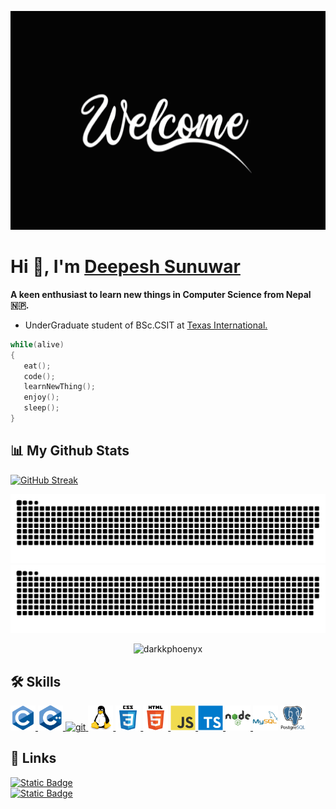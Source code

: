 <p align="center">
   <img width=940px height=350px src="./banner.gif" alt="cube gif is her"/>
</p>

# Hi 👋, I'm [Deepesh Sunuwar](deepgeneral33@gmail.com)

**A keen enthusiast to learn new things in Computer Science from Nepal 🇳🇵.**

- UnderGraduate student of BSc.CSIT at [Texas International.](https://texasintl.edu.np/)

```c++
while(alive)
{
   eat();
   code();
   learnNewThing();
   enjoy();
   sleep();
}
```

## 📊 My Github Stats

[![GitHub Streak](https://github-readme-streak-stats.herokuapp.com?user=darkkphoenyx&theme=github-dark&border_radius=10&date_format=M%20j%5B%2C%20Y%5D&card_width=846)](https://git.io/streak-stats)

![github contribution grid snake animation](https://raw.githubusercontent.com/blackkspydo/blackkspydo/output/github-contribution-grid-snake-dark.svg#gh-dark-mode-only)![github contribution grid snake animation](https://raw.githubusercontent.com/blackkspydo/blackkspydo/output/github-contribution-grid-snake.svg#gh-light-mode-only)

<p align="center"> <img src="https://komarev.com/ghpvc/?username=darkkphoenyx&label=Profile%20views&color=0e75b6&style=flat" alt="darkkphoenyx" /> 
</p>

## 🛠 Skills

<a href="https://www.cprogramming.com/" target="_blank" rel="noreferrer"> <img src="https://raw.githubusercontent.com/devicons/devicon/master/icons/c/c-original.svg" alt="c" width="40" height="40"/> </a> <a href="https://www.w3schools.com/cpp/" target="_blank" rel="noreferrer">
<img src="https://raw.githubusercontent.com/devicons/devicon/master/icons/cplusplus/cplusplus-original.svg" alt="cplusplus" width="40" height="40"/> </a> <a href="https://www.w3schools.com/css/" target="_blank" rel="noreferrer">
<img src="https://www.vectorlogo.zone/logos/git-scm/git-scm-icon.svg" alt="git" width="40" height="40"/> </a>
<a href="https://www.w3.org/html/" target="_blank" rel="noreferrer">
<img src="https://raw.githubusercontent.com/devicons/devicon/master/icons/linux/linux-original.svg" alt="linux" width="40" height="40"/>
<img src="https://raw.githubusercontent.com/devicons/devicon/master/icons/css3/css3-original-wordmark.svg" alt="css3" width="40" height="40"/> </a> <a href="https://git-scm.com/" target="_blank" rel="noreferrer">
<img src="https://raw.githubusercontent.com/devicons/devicon/master/icons/html5/html5-original-wordmark.svg" alt="html5" width="40" height="40"/> </a>
<a href="https://developer.mozilla.org/en-US/docs/Web/JavaScript" target="_blank" rel="noreferrer">
<img src="https://raw.githubusercontent.com/devicons/devicon/master/icons/javascript/javascript-original.svg" alt="javascript" width="40" height="40"/> </a> <a href="https://www.linux.org/" target="_blank" rel="noreferrer">
<a href="https://www.typescriptlang.org/" target="_blank" rel="noreferrer"> <img src="https://raw.githubusercontent.com/devicons/devicon/master/icons/typescript/typescript-original.svg" alt="typescript" width="40" height="40"/> </a>
<a href="https://nodejs.org" target="_blank" rel="noreferrer"> <img src="https://raw.githubusercontent.com/devicons/devicon/master/icons/nodejs/nodejs-original-wordmark.svg" alt="nodejs" width="40" height="40"/>
</a><a href="https://www.mysql.com/" target="_blank" rel="noreferrer"> <img src="https://raw.githubusercontent.com/devicons/devicon/master/icons/mysql/mysql-original-wordmark.svg" alt="mysql" width="40" height="40"/></a>
<a href="https://www.postgresql.org" target="_blank" rel="noreferrer"> <img src="https://raw.githubusercontent.com/devicons/devicon/master/icons/postgresql/postgresql-original-wordmark.svg" alt="postgresql" width="40" height="40"/> </a>

## 🔗 Links

[![Static Badge](https://img.shields.io/badge/LinkedIn-blue?style=for-the-badge&logo=linkedin&logoColor=white&label=deepesh&labelColor=blue&color=blue)
](https://www.linkedin.com/in/deepesh-sunuwar-6237351aa/)  
[![Static Badge](https://img.shields.io/badge/facebook-blue?style=for-the-badge&logo=facebook&logoColor=white&label=deepesh&labelColor=blue&color=black)
](https://www.facebook.com/deepesh.singhsunuwar)
